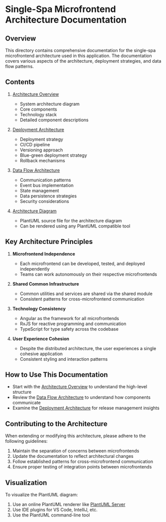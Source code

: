 # Single-Spa Microfrontend Architecture Documentation

## Overview

This directory contains comprehensive documentation for the single-spa microfrontend architecture used in this application. The documentation covers various aspects of the architecture, deployment strategies, and data flow patterns.

## Contents

1. [Architecture Overview](architecture.md)
   - System architecture diagram
   - Core components
   - Technology stack
   - Detailed component descriptions

2. [Deployment Architecture](deployment-architecture.md)
   - Deployment strategy
   - CI/CD pipeline
   - Versioning approach
   - Blue-green deployment strategy
   - Rollback mechanisms

3. [Data Flow Architecture](data-flow.md)
   - Communication patterns
   - Event bus implementation
   - State management
   - Data persistence strategies
   - Security considerations

4. [Architecture Diagram](architecture-diagram.puml)
   - PlantUML source file for the architecture diagram
   - Can be rendered using any PlantUML compatible tool

## Key Architecture Principles

1. **Microfrontend Independence**
   - Each microfrontend can be developed, tested, and deployed independently
   - Teams can work autonomously on their respective microfrontends

2. **Shared Common Infrastructure**
   - Common utilities and services are shared via the shared module
   - Consistent patterns for cross-microfrontend communication

3. **Technology Consistency**
   - Angular as the framework for all microfrontends
   - RxJS for reactive programming and communication
   - TypeScript for type safety across the codebase

4. **User Experience Cohesion**
   - Despite the distributed architecture, the user experiences a single cohesive application
   - Consistent styling and interaction patterns

## How to Use This Documentation

- Start with the [Architecture Overview](architecture.md) to understand the high-level structure
- Review the [Data Flow Architecture](data-flow.md) to understand how components communicate
- Examine the [Deployment Architecture](deployment-architecture.md) for release management insights

## Contributing to the Architecture

When extending or modifying this architecture, please adhere to the following guidelines:

1. Maintain the separation of concerns between microfrontends
2. Update the documentation to reflect architectural changes
3. Follow established patterns for cross-microfrontend communication
4. Ensure proper testing of integration points between microfrontends

## Visualization

To visualize the PlantUML diagram:
1. Use an online PlantUML renderer like [PlantUML Server](http://www.plantuml.com/plantuml/uml/)
2. Use IDE plugins for VS Code, IntelliJ, etc.
3. Use the PlantUML command-line tool 